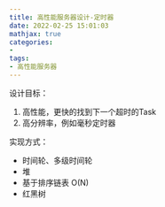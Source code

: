 ```yaml
---
title: 高性能服务器设计-定时器
date: 2022-02-25 15:01:03
mathjax: true
categories:
- 
tags: 
- 高性能服务器
---
```


设计目标：

1. 高性能，更快的找到下一个超时的Task
2. 高分辨率，例如毫秒定时器

实现方式：

- 时间轮、多级时间轮
- 堆
- 基于排序链表 O(N)
- 红黑树

